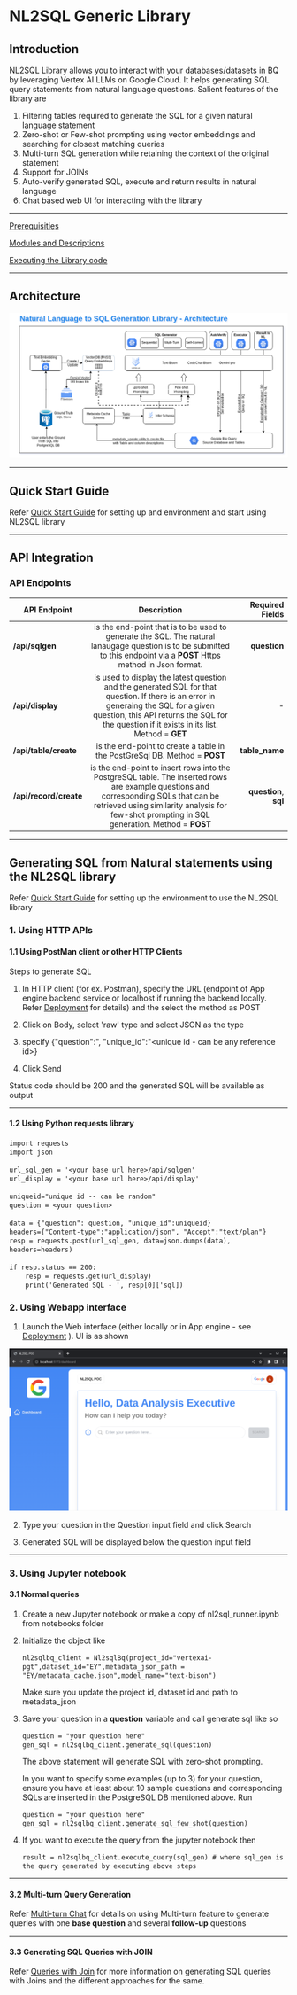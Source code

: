 # NL2SQL Generic Library


## Introduction

NL2SQL Library allows you to interact with your databases/datasets in BQ by leveraging Vertex AI LLMs on Google Cloud. It helps generating SQL query statements from natural language questions.  Salient features of the library are

1. Filtering tables required to generate the SQL for a given natural language statement
2. Zero-shot or Few-shot prompting using vector embeddings and searching for closest matching queries
3. Multi-turn SQL generation while retaining the context of the original statement
4. Support for JOINs
5. Auto-verify generated SQL, execute and return results in natural language
6. Chat based web UI for interacting with the library

___

[Prerequisities](prerequisites.md)

[Modules and Descriptions](under_the_hood.md)

[Executing the Library code](deployment.md)

___

## Architecture



![Nl2SqlLibrary Archiecture](nl2sql_generic_library_arch.png)
___

## Quick Start Guide

Refer [Quick Start Guide](QuickStart.md) for setting up and environment and start using NL2SQL library

___

## API Integration

### API Endpoints 

| API Endpoint   |      Description      |  Required Fields |
|-------------|:---------------------:|-------------------:|
| **/api/sqlgen** |is the end-point that is to be used to generate the SQL.  The natural lanaugage question is to be submitted to this endpoint via a **POST** Https method in Json format. |**question** |  
|**/api/display** | is used to display the latest question and the generated SQL for that question.  If there is an error in generaing the SQL for a given question, this API returns the SQL for the question if it exists in its list. Method = **GET**| - |
 |**/api/table/create** |is the end-point to create a table in the PostGreSql DB. Method = **POST**  |**table_name** | 
 | **/api/record/create**| is the end-point to insert rows into the PostgreSQL table.  The inserted rows are example questions and corresponding SQLs that can be retrieved using similarity analysis for few-shot prompting in SQL generation. Method = **POST** | **question**,  **sql**|

___

## Generating SQL from Natural statements using the NL2SQL library

Refer [Quick Start Guide](QuickStart.md) for setting up the environment to use the NL2SQL library

### 1. Using HTTP APIs

#### 1.1 Using PostMan client or other HTTP Clients

Steps to generate SQL
1. In HTTP client (for ex. Postman), specify the URL (endpoint of App engine backend service or localhost if running the backend locally. Refer [Deployment](deployment.md) for details) and the select the method as POST

2. Click on Body, select 'raw' type and select JSON as the type

3. specify {"question":"<youur question>, "unique_id":"<unique id - can be any reference id>}

4. Click Send

Status code should be 200 and the generated SQL will be available as output 

___

#### 1.2 Using Python requests library

```code
import requests
import json

url_sql_gen = '<your base url here>/api/sqlgen'
url_display = '<your base url here>/api/display'

uniqueid="unique id -- can be random"
question = <your question>

data = {"question": question, "unique_id":uniqueid}
headers={"Content-type":"application/json", "Accept":"text/plan"}
resp = requests.post(url_sql_gen, data=json.dumps(data), headers=headers)

if resp.status == 200:
    resp = requests.get(url_display)
    print('Generated SQL - ', resp[0]['sql])

```


### 2. Using Webapp interface

1. Launch the Web interface (either locally or in App engine - see [Deployment](deployment.md) ).  UI is as shown

![NL2SQL UI](NL2SQL_UI.png)

2. Type your question in the Question input field and click Search

3. Generated SQL will be displayed below the question input field

___

### 3. Using Jupyter notebook

#### 3.1 Normal queries

1. Create a new Jupyter notebook or make a copy of nl2sql_runner.ipynb from notebooks folder

2. Initialize the object like 
    ```code
    nl2sqlbq_client = Nl2sqlBq(project_id="vertexai-pgt",dataset_id="EY",metadata_json_path = "EY/metadata_cache.json",model_name="text-bison")
    ```
    Make sure you update the project id, dataset id and path to metadata_json

3. Save your question in a **question** variable and call generate sql like so

    ```code
    question = "your question here"
    gen_sql = nl2sqlbq_client.generate_sql(question)
    ```

    The above statement will generate SQL with zero-shot prompting.

    In you want to specify some examples (up to 3) for your question, ensure you have at least about 10 sample questions and corresponding SQLs are inserted in the PostgreSQL DB mentioned above.  Run

    ```code
    question = "your question here"
    gen_sql = nl2sqlbq_client.generate_sql_few_shot(question)
    ```

4. If you want to execute the query from the jupyter notebook then

    ```code
    result = nl2sqlbq_client.execute_query(sql_gen) # where sql_gen is the query generated by executing above steps
    ```

___

#### 3.2 Multi-turn Query Generation

Refer [Multi-turn Chat](Multi-turn_chat.md) for details on using Multi-turn feature to generate queries with one **base question** and several **follow-up** questions

___

#### 3.3 Generating SQL Queries with JOIN

Refer [Queries with Join](queries_with_joins.md) for more information on generating SQL queries with Joins and the different approaches for the same.

